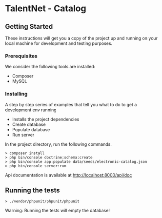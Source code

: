# TalentNet - Catalog

## Getting Started

These instructions will get you a copy of the project up and running on your local machine for development and testing purposes.

### Prerequisites

We consider the following tools are installed:
* Composer
* MySQL

### Installing

A step by step series of examples that tell you what to do to get a development env running
* Installs the project dependencies
* Create database
* Populate database
* Run server

In the project directory, run the following commands.
```
> composer install
> php bin/console doctrine:schema:create
> php bin/console app:populate data/seeds/electronic-catalog.json
> php bin/console server:run
```

Api documentation is available at [http://localhost:8000/api/doc](http://localhost:8000/api/doc)

## Running the tests

`> ./vendor/phpunit/phpunit/phpunit`

Warning: Running the tests will empty the database!
